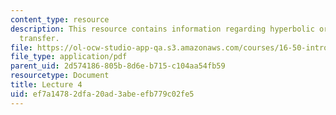 ```yaml
---
content_type: resource
description: This resource contains information regarding hyperbolic orbits; interplanetary
  transfer.
file: https://ol-ocw-studio-app-qa.s3.amazonaws.com/courses/16-50-introduction-to-propulsion-systems-spring-2012/ef7a14782dfa20ad3abeefb779c02fe5_MIT16_50S12_lec4.pdf
file_type: application/pdf
parent_uid: 2d574186-805b-8d6e-b715-c104aa54fb59
resourcetype: Document
title: Lecture 4
uid: ef7a1478-2dfa-20ad-3abe-efb779c02fe5
---
```

